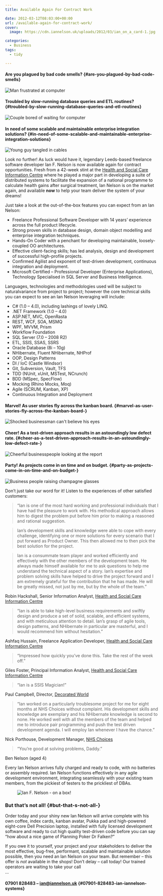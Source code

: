 ```yaml
---
title: Available Again For Contract Work

date: 2012-03-12T08:03:00+00:00
url: /available-again-for-contract-work/
cover: 
  image: https://cdn.iannelson.uk/uploads/2012/03/ian_on_a_card-1.jpg

categories:
  - Business
tags:
  - tidy

---
```

#### Are you plagued by bad code smells? {#are-you-plagued-by-bad-code-smells}<figure class="kg-card kg-image-card">

<img decoding="async" src="https://cdn.iannelson.uk/uploads/2023/08/iStock_000018608645XSmall.jpg" class="kg-image" alt="Man frustrated at computer" loading="lazy" /> </figure> 

#### Troubled by slow-running database queries and ETL routines? {#troubled-by-slow-running-database-queries-and-etl-routines}<figure class="kg-card kg-image-card">

<img decoding="async" src="https://cdn.iannelson.uk/uploads/2023/08/iStock_000001963185XSmall.jpg" class="kg-image" alt="Couple bored of waiting for computer" loading="lazy" /> </figure> 

#### In need of some scalable and maintainable enterprise integration solutions? {#in-need-of-some-scalable-and-maintainable-enterprise-integration-solutions}<figure class="kg-card kg-image-card">

<img decoding="async" src="https://cdn.iannelson.uk/uploads/2023/08/iStock_000006701987XSmall.jpg" class="kg-image" alt="Young guy tangled in cables" loading="lazy" /> </figure> 

Look no further! As luck would have it, legendary Leeds-based freelance software developer Ian F. Nelson is now available again for contract opportunities. Fresh from a 42-week stint at the [Health and Social Care Information Centre][1] where he played a major part in developing a suite of distributed systems to facilitate the expansion of a national programme to calculate health gains after surgical treatment, Ian Nelson is on the market again, and available **now** to help your team deliver the system of your dreams!

Just take a look at the out-of-the-box features you can expect from an Ian Nelson:

  * Freelance Professional Software Developer with 14 years’ experience across the full product lifecycle.
  * Strong proven skills in database design, domain object modelling and enterprise integration techniques.
  * Hands-On Coder with a penchant for developing maintainable, loosely-coupled OO architectures.
  * Effective client-facing skills; has led analysis, design and development of successful high-profile projects.
  * Confirmed Agilist and exponent of test-driven development, continuous integration and deployment.
  * Microsoft Certified &#8211; Professional Developer (Enterprise Applications), Technology Specialised in SQL Server and Business Intelligence.

Languages, technologies and methodologies used will be subject to naturalvariance from project to project; however the core technical skills you can expect to see an Ian Nelson leveraging will include:

  * C# (1.0 &#8211; 4.0), including lashings of lovely LINQ.
  * .NET Framework (1.0 &#8211; 4.0)
  * ASP.NET, MVC, OpenRasta
  * REST, WCF, SOA, MSMQ
  * WPF, MVVM, Prism
  * Workflow Foundation
  * SQL Server (7.0 &#8211; 2008 R2)
  * ETL, SSIS, SSAS, SSRS
  * Oracle Database (8i &#8211; 10g)
  * NHibernate, Fluent NHibernate, NHProf
  * OOP, Design Patterns
  * DI / IoC (Castle Windsor)
  * Git, Subversion, Vault, TFS
  * TDD (NUnit, xUnit, MSTest, NCrunch)
  * BDD (MSpec, SpecFlow)
  * Mocking (Rhino Mocks, Moq)
  * Agile (SCRUM, Kanban, XP)
  * Continuous Integration and Deployment

#### Marvel! As user stories fly across the kanban board. {#marvel-as-user-stories-fly-across-the-kanban-board-}<figure class="kg-card kg-image-card">

<img decoding="async" src="https://cdn.iannelson.uk/uploads/2023/08/iStock_000012193457XSmall.jpg" class="kg-image" alt="Shocked businessman can't believe his eyes" loading="lazy" /> </figure> 

#### Cheer! As a test-driven approach results in an astoundingly low defect rate. {#cheer-as-a-test-driven-approach-results-in-an-astoundingly-low-defect-rate-}<figure class="kg-card kg-image-card">

<img decoding="async" src="https://cdn.iannelson.uk/uploads/2023/08/iStock_000017462623XSmall.jpg" class="kg-image" alt="Cheerful businesspeople looking at the report" loading="lazy" /> </figure> 

#### Party! As projects come in on time and on budget. {#party-as-projects-come-in-on-time-and-on-budget-}<figure class="kg-card kg-image-card">

<img decoding="async" src="https://cdn.iannelson.uk/uploads/2023/08/iStock_000012308930XSmall.jpg" class="kg-image" alt="Business people raising champagne glasses" loading="lazy" /> </figure> 

Don’t just take our word for it! Listen to the experiences of other satisfied customers:

> &#8220;Ian is one of the most hard working and professional individuals that I have had the pleasure to work with. His methodical approach allows him to digest the problem put before him prior to making a reasoned and rational suggestion.

> Ian’s development skills and knowledge were able to cope with every challenge, identifying one or more solutions for every scenario that I put forward as Product Owner. This then allowed me to then pick the best solution for the project.

> Ian is a consummate team player and worked efficiently and effectively with the other members of the development team. He always made himself available for me to ask questions to help me understand the technical aspect of a story. Ian’s expertise and problem solving skills have helped to drive the project forward and I am extremely grateful for the contribution that he has made. He will be greatly missed, not just by me, but by the whole of the team.&#8221;

Robin Hackshall, Senior Information Analyst, [Health and Social Care Information Centre][1]

> &#8220;Ian is able to take high-level business requirements and swiftly design and produce a set of solid, scalable, and efficient systems, and with meticulous attention to detail. Ian’s grasp of agile tools, design patterns, and NHibernate in particular are masterful, and I would recommend him without hesitation.&#8221;

Ashfaq Hussain, Freelance Application Developer, [Health and Social Care Information Centre][1]

> &#8220;Impressed how quickly you’ve done this. Take the rest of the week off.&#8221;

Giles Foster, Principal Information Analyst, [Health and Social Care Information Centre][1]

> &#8220;Ian is a SSIS Magician!&#8221;

Paul Campbell, Director, [Decorated World][2]

> &#8220;Ian worked on a particularly troublesome project for me for eight months at NHS Choices without complaint. His development skills and knowledge are exemplary and his NHibernate knowledge is second to none. He worked well with all the members of the team and helped me to introduce pair programming and push the test driven development agenda. I will employ Ian whenever I have the chance.&#8221;

Nick Porthouse, Development Manager, [NHS Choices][3]

> &#8220;You’re good at solving problems, Daddy.&#8221;

Ben Nelson (aged 4)

Every Ian Nelson arrives fully charged and ready to code, with no batteries or assembly required. Ian Nelson functions effectively in any agile development environment, integrating seamlessly with your existing team members, from the pickiest of testers to the prickliest of DBAs.<figure class="kg-card kg-image-card">

<img decoding="async" src="https://cdn.iannelson.uk/uploads/2023/08/ian_on_a_card.jpg" class="kg-image" alt="Ian F. Nelson - on a box!" loading="lazy" /> </figure> 

### But that’s not all! {#but-that-s-not-all-}

Order today and your shiny new Ian Nelson will arrive complete with his own coffee, index cards, kanban avatar, Pukka pad and high-powered eight-core Dell Precision laptop, installed with fully licensed development software and ready to cut high quality test-driven code before you can say &#8220;how about a nice game of Planning Poker Dr Falken?&#8221;

If you owe it to yourself, your project and your stakeholders to deliver the most effective, bug-free, performant, scalable and maintainable solution possible, then you need an Ian Nelson on your team. But remember &#8211; this offer is _not_ available in the shops! Don’t delay &#8211; call today! Our trained operators are waiting to take your call  
&#8230;

#### 07901 828483 &#8211; <a>ian@iannelson.uk</a> {#07901-828483-ian-iannelson-systems}

 [1]: http://www.ic.nhs.uk/
 [2]: http://www.decoratedworld.co.uk/
 [3]: http://www.nhs.uk